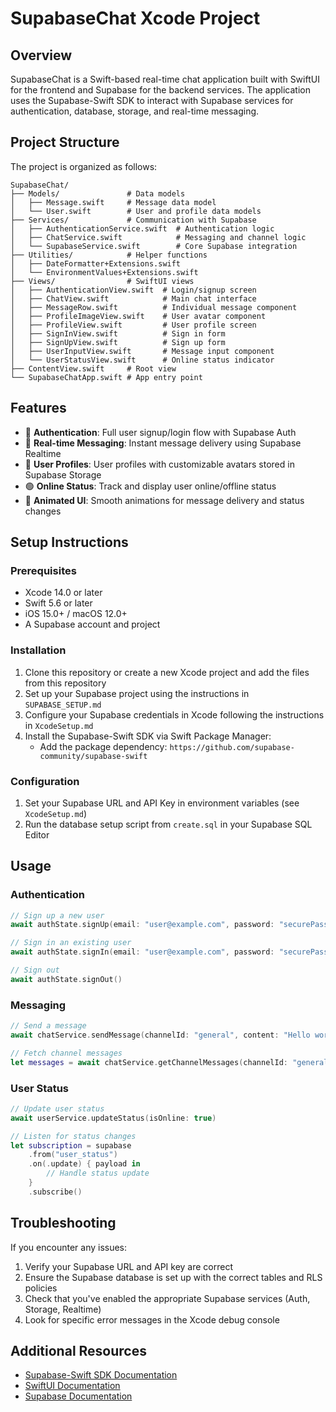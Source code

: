 # SupabaseChat Xcode Project

## Overview

SupabaseChat is a Swift-based real-time chat application built with SwiftUI for the frontend and Supabase for the backend services. The application uses the Supabase-Swift SDK to interact with Supabase services for authentication, database, storage, and real-time messaging.

## Project Structure

The project is organized as follows:

```
SupabaseChat/
├── Models/               # Data models
│   ├── Message.swift     # Message data model
│   └── User.swift        # User and profile data models
├── Services/             # Communication with Supabase
│   ├── AuthenticationService.swift  # Authentication logic
│   ├── ChatService.swift            # Messaging and channel logic
│   └── SupabaseService.swift        # Core Supabase integration
├── Utilities/            # Helper functions
│   ├── DateFormatter+Extensions.swift
│   └── EnvironmentValues+Extensions.swift
├── Views/                # SwiftUI views
│   ├── AuthenticationView.swift  # Login/signup screen
│   ├── ChatView.swift            # Main chat interface
│   ├── MessageRow.swift          # Individual message component
│   ├── ProfileImageView.swift    # User avatar component
│   ├── ProfileView.swift         # User profile screen
│   ├── SignInView.swift          # Sign in form
│   ├── SignUpView.swift          # Sign up form
│   ├── UserInputView.swift       # Message input component
│   └── UserStatusView.swift      # Online status indicator
├── ContentView.swift     # Root view
└── SupabaseChatApp.swift # App entry point
```

## Features

- 🔐 **Authentication**: Full user signup/login flow with Supabase Auth
- 💬 **Real-time Messaging**: Instant message delivery using Supabase Realtime
- 👤 **User Profiles**: User profiles with customizable avatars stored in Supabase Storage
- 🟢 **Online Status**: Track and display user online/offline status
- 🎨 **Animated UI**: Smooth animations for message delivery and status changes

## Setup Instructions

### Prerequisites

- Xcode 14.0 or later
- Swift 5.6 or later
- iOS 15.0+ / macOS 12.0+
- A Supabase account and project

### Installation

1. Clone this repository or create a new Xcode project and add the files from this repository
2. Set up your Supabase project using the instructions in `SUPABASE_SETUP.md`
3. Configure your Supabase credentials in Xcode following the instructions in `XcodeSetup.md`
4. Install the Supabase-Swift SDK via Swift Package Manager:
   - Add the package dependency: `https://github.com/supabase-community/supabase-swift`

### Configuration

1. Set your Supabase URL and API Key in environment variables (see `XcodeSetup.md`)
2. Run the database setup script from `create.sql` in your Supabase SQL Editor

## Usage

### Authentication

```swift
// Sign up a new user
await authState.signUp(email: "user@example.com", password: "securePassword", username: "newuser")

// Sign in an existing user
await authState.signIn(email: "user@example.com", password: "securePassword")

// Sign out
await authState.signOut()
```

### Messaging

```swift
// Send a message
await chatService.sendMessage(channelId: "general", content: "Hello world!")

// Fetch channel messages
let messages = await chatService.getChannelMessages(channelId: "general")
```

### User Status

```swift
// Update user status
await userService.updateStatus(isOnline: true)

// Listen for status changes
let subscription = supabase
    .from("user_status")
    .on(.update) { payload in
        // Handle status update
    }
    .subscribe()
```

## Troubleshooting

If you encounter any issues:

1. Verify your Supabase URL and API key are correct
2. Ensure the Supabase database is set up with the correct tables and RLS policies
3. Check that you've enabled the appropriate Supabase services (Auth, Storage, Realtime)
4. Look for specific error messages in the Xcode debug console

## Additional Resources

- [Supabase-Swift SDK Documentation](https://github.com/supabase-community/supabase-swift)
- [SwiftUI Documentation](https://developer.apple.com/documentation/swiftui)
- [Supabase Documentation](https://supabase.com/docs)